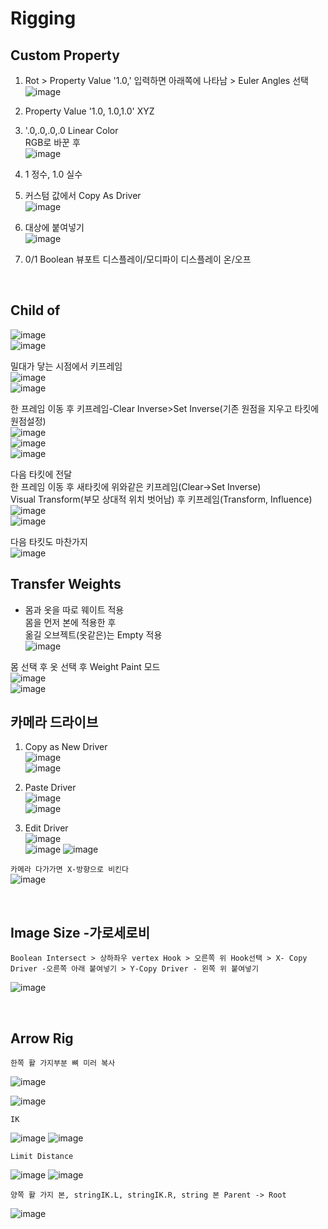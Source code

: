 Rigging
===========

Custom Property
---------------
1. Rot > Property Value '1.0,' 입력하면 아래쪽에 나타남 > Euler Angles 선택  
![image](https://user-images.githubusercontent.com/30430227/130902550-5b991d78-b7ed-4f52-af95-ec893ce60c81.png)

2. Property Value '1.0, 1.0,1.0' XYZ 
3. '.0,.0,.0,.0 Linear Color  
RGB로 바꾼 후  
![image](https://user-images.githubusercontent.com/30430227/130913389-94abea42-9307-4701-b15f-c34f093a31e5.png)

4. 1 정수, 1.0 실수
5. 커스텀 값에서 Copy As Driver  
![image](https://user-images.githubusercontent.com/30430227/130905238-b21ad6f9-28ad-4bd5-91a5-7fa335743f30.png)

6. 대상에 붙여넣기  
![image](https://user-images.githubusercontent.com/30430227/130905298-88b96740-88c0-49f1-9874-e3f15135e81a.png)

7. 0/1 Boolean 뷰포트 디스플레이/모디파이 디스플레이 온/오프
<br>

Child of
----------
![image](https://user-images.githubusercontent.com/30430227/131270242-53817b55-12b4-4276-a208-1268c353d111.png)  
![image](https://user-images.githubusercontent.com/30430227/131270322-2496e15c-ee47-4e40-9800-9007bce7757c.png)

밀대가 닿는 시점에서 키프레임  
![image](https://user-images.githubusercontent.com/30430227/131270425-40944619-515f-463f-8fe4-c372464c0f60.png)  
![image](https://user-images.githubusercontent.com/30430227/131270412-b5e37d0d-4842-4cac-8843-e50032d5efbb.png)  

한 프레임 이동 후 키프레임-Clear Inverse>Set Inverse(기존 원점을 지우고 타킷에 원점설정)  
![image](https://user-images.githubusercontent.com/30430227/131270552-e35f0559-6bfd-427f-915d-ed139f77defe.png)  
![image](https://user-images.githubusercontent.com/30430227/131270494-7da9aa06-8e39-4ef3-9e11-4a78eb0e4b4e.png)  
![image](https://user-images.githubusercontent.com/30430227/131270522-1d0c8302-49b3-44c5-9040-9c105c32a5aa.png)  

다음 타킷에 전달  
한 프레임 이동 후 새타킷에 위와같은 키프레임(Clear->Set Inverse)  
Visual Transform(부모 상대적 위치 벗어남) 후 키프레임(Transform, Influence)  
![image](https://user-images.githubusercontent.com/30430227/131271315-e9dd8ead-3d61-4685-9cef-f7d1e1625aef.png)  
![image](https://user-images.githubusercontent.com/30430227/131271358-21f0d3fe-351a-454d-812d-9baea1b32be4.png)  

다음 타킷도 마찬가지  
![image](https://user-images.githubusercontent.com/30430227/131271790-325a724d-a069-4818-98f8-57f4bc3bd93e.png)


Transfer Weights
------------------
- 몸과 옷을 따로 웨이트 적용  
몸을 먼저 본에 적용한 후  
옮길 오브젝트(옷같은)는 Empty 적용  
![image](https://user-images.githubusercontent.com/30430227/131273429-604cf4e5-2316-4f13-b9ec-c9979f571cca.png)  

몸 선택 후 옷 선택 후 Weight Paint 모드  
![image](https://user-images.githubusercontent.com/30430227/131273759-1ce4dd4e-1a92-4223-b638-13f7216fadfb.png)  
![image](https://user-images.githubusercontent.com/30430227/131273848-9755f8ae-5fe2-4ada-b6d9-693b19e7afe6.png)  



카메라 드라이브 
---------------
1. Copy as New Driver  
![image](https://user-images.githubusercontent.com/30430227/137431840-fcefb907-7949-495e-95fa-e3bba085ef5f.png)  
![image](https://user-images.githubusercontent.com/30430227/137431983-f6ce03da-d296-4e38-9f72-6c6a04a2e33d.png)  



2. Paste Driver  
![image](https://user-images.githubusercontent.com/30430227/137432066-41102168-5e40-46e6-8bdd-b77ea49b8fcb.png)  
![image](https://user-images.githubusercontent.com/30430227/137432103-09b0f0c7-f1b4-416b-97bf-a3d2052046c0.png)  


3. Edit Driver  
![image](https://user-images.githubusercontent.com/30430227/137432233-b78a4edd-967f-49dd-9255-fb904083033a.png)  
![image](https://user-images.githubusercontent.com/30430227/137433397-5c048be0-f398-4dc4-a8d3-d948ed2a33e6.png)
![image](https://user-images.githubusercontent.com/30430227/137433465-cab7d1cc-c717-49af-aa30-95d422ae2955.png)  

`카메라 다가가면 X-방향으로 비킨다`  
![image](https://user-images.githubusercontent.com/30430227/137433537-f46e6271-0411-4864-8cdb-0115e92c2c6b.png)  

<br>

Image Size -가로세로비 
--------------------------

`Boolean Intersect > 상하좌우 vertex Hook > 오른쪽 위 Hook선택 > X- Copy Driver -오른쪽 아래 붙여넣기 > Y-Copy Driver - 왼쪽 위 붙여넣기`

![image](https://user-images.githubusercontent.com/30430227/143068897-6489699e-d8fa-4af9-9e59-79ba8a509dea.png)

<br>

Arrow Rig
----------

`한쪽 활 가지부분 뼈 미러 복사`

![image](https://user-images.githubusercontent.com/30430227/159624761-bad5f78a-f3d1-4211-af5f-95c606951d7d.png)

![image](https://user-images.githubusercontent.com/30430227/159625134-cf470e50-1fdb-42e7-8226-0b7af6add73b.png)

`IK`

![image](https://user-images.githubusercontent.com/30430227/159624858-e61fc254-63b2-4f98-8b08-425b134e66bd.png)
![image](https://user-images.githubusercontent.com/30430227/159624939-d990988b-d7a8-488e-8fc9-647618515d4d.png)

`Limit Distance`

![image](https://user-images.githubusercontent.com/30430227/159624893-0117eef4-7909-473d-a30c-10d2e6697643.png)
![image](https://user-images.githubusercontent.com/30430227/159624925-f51c157c-2af6-4927-8adb-faf035d12a80.png)

`양쪽 활 가지 본, stringIK.L, stringIK.R, string 본 Parent -> Root`

![image](https://user-images.githubusercontent.com/30430227/159625059-febcc3dc-82eb-45d8-9b4b-77f6b30f6f6f.png)




